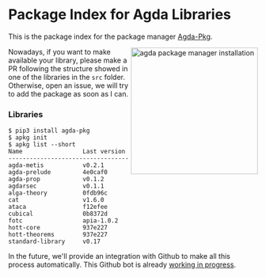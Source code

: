 # Package Index for Agda Libraries

This is the package index for the package manager [Agda-Pkg](http://github.com/apkgbot/agda-pkg).


<img src="https://github.com/apkgbot/agda-pkg/raw/master/assets/installation.gif"
 alt="agda package manager installation" width=256 align="right" />
  

Nowadays, if you want to make available your library, please
make a PR following the structure showed in one of the libraries in the `src` folder.
Otherwise, open an issue, we will try to add the package as soon as I can.

### Libraries

```
$ pip3 install agda-pkg
$ apkg init
$ apkg list --short
Name                 Last version 
----------------------------------
agda-metis           v0.2.1       
agda-prelude         4e0caf0      
agda-prop            v0.1.2       
agdarsec             v0.1.1       
alga-theory          0fdb96c
cat                  v1.6.0
ataca                f12efee
cubical              0b8372d        
fotc                 apia-1.0.2   
hott-core            937e227      
hott-theorems        937e227      
standard-library     v0.17        
```

In the future, we'll provide an integration with Github to make
all this process automatically. This Github bot is already
[working in progress](https://github.com/jonaprieto/agda-pkg-server).